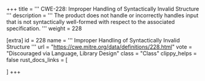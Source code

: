 +++
title = '''
CWE-228: Improper Handling of Syntactically Invalid Structure
'''
description	= '''
The product does not handle or incorrectly handles input that is not syntactically well-formed with respect to the associated specification.
'''
weight = 228

[extra]
id = 228
name = '''
Improper Handling of Syntactically Invalid Structure
'''
url = "https://cwe.mitre.org/data/definitions/228.html"
vote = "Discouraged via Language, Library Design"
class = "Class"
clippy_helps = false
rust_docs_links = [
	
]
+++
